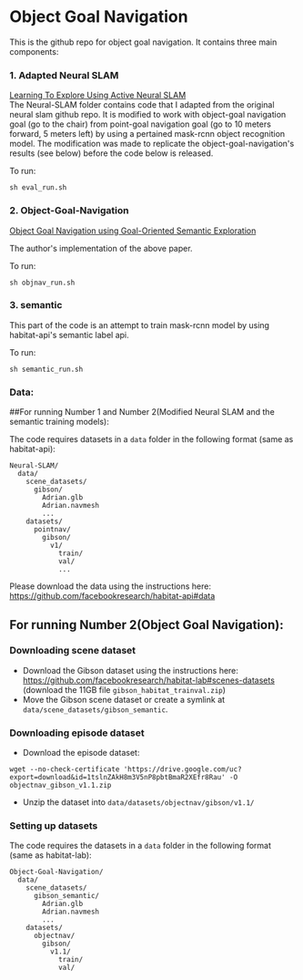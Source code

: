 # Object Goal Navigation





This is the github repo for object goal navigation. It contains three main components:



### 1. Adapted Neural SLAM



[Learning To Explore Using Active Neural SLAM](https://openreview.net/pdf?id=HklXn1BKDH)<br />
The Neural-SLAM folder contains code that I adapted from the original neural slam github repo. It is modified to work with object-goal navigation goal (go to the chair) from point-goal navigation goal (go to 10 meters forward, 5 meters left) by using a pertained mask-rcnn object recognition model. The modification was made to replicate the object-goal-navigation's results (see below) before the code below is released.

To run:

`sh eval_run.sh `

### 2. Object-Goal-Navigation

[Object Goal Navigation using Goal-Oriented Semantic Exploration](https://arxiv.org/pdf/2007.00643.pdf)<br />

The author's implementation of the above paper. 

To run:

`sh objnav_run.sh`

### 3. semantic

This part of the code is an attempt to train mask-rcnn model by using habitat-api's semantic label api. 

To run:

`sh semantic_run.sh`

### Data:

##For running Number 1 and Number 2(Modified Neural SLAM and the semantic training models):


The code requires datasets in a `data` folder in the following format (same as habitat-api):
```
Neural-SLAM/
  data/
    scene_datasets/
      gibson/
        Adrian.glb
        Adrian.navmesh
        ...
    datasets/
      pointnav/
        gibson/
          v1/
            train/
            val/
            ...
```
Please download the data using the instructions here: https://github.com/facebookresearch/habitat-api#data


## For running Number 2(Object Goal Navigation):
### Downloading scene dataset
- Download the Gibson dataset using the instructions here: https://github.com/facebookresearch/habitat-lab#scenes-datasets (download the 11GB file `gibson_habitat_trainval.zip`)
- Move the Gibson scene dataset or create a symlink at `data/scene_datasets/gibson_semantic`. 

### Downloading episode dataset
- Download the episode dataset:
```
wget --no-check-certificate 'https://drive.google.com/uc?export=download&id=1tslnZAkH8m3V5nP8pbtBmaR2XEfr8Rau' -O objectnav_gibson_v1.1.zip
```
- Unzip the dataset into `data/datasets/objectnav/gibson/v1.1/`

### Setting up datasets
The code requires the datasets in a `data` folder in the following format (same as habitat-lab):
```
Object-Goal-Navigation/
  data/
    scene_datasets/
      gibson_semantic/
        Adrian.glb
        Adrian.navmesh
        ...
    datasets/
      objectnav/
        gibson/
          v1.1/
            train/
            val/
```

